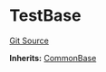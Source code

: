 # TestBase
[Git Source](https://github.com/dustinstacy/boncurs/blob/7928cae257b46ede89b50d06eaae18601fcd0340/lib/forge-std/src/Base.sol)

**Inherits:**
[CommonBase](/lib/forge-std/src/Base.sol/abstract.CommonBase.md)



